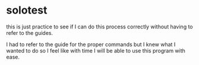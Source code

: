 # solotest

this is just practice to see if I can do this process correctly without having to refer to the guides.

I had to refer to the guide for the proper commands but I knew what I wanted to do so I feel like with time 
I will be able to use this program with ease.
